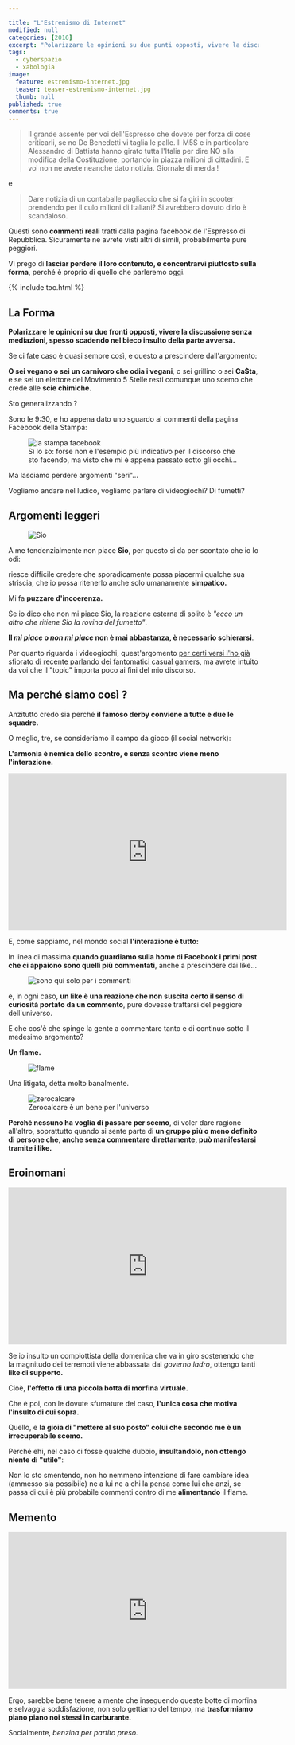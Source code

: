 ```yaml
---

title: "L'Estremismo di Internet"
modified: null
categories: [2016]
excerpt: "Polarizzare le opinioni su due punti opposti, vivere la discussione senza mediazioni e spesso scadere nell'insulto della parte avversa."
tags:
  - cyberspazio
  - xabologia
image: 
  feature: estremismo-internet.jpg
  teaser: teaser-estremismo-internet.jpg
  thumb: null
published: true
comments: true
---
```


> Il grande assente per voi dell'Espresso che dovete per forza di cose criticarli, se no De Benedetti vi taglia le palle. Il M5S e in particolare Alessandro di Battista hanno girato tutta l'Italia per dire NO alla modifica della Costituzione, portando in piazza milioni di cittadini. E voi non ne avete neanche dato notizia. Giornale di merda !

e

>  Dare notizia di un contaballe pagliaccio che si fa giri in scooter prendendo per il culo milioni di Italiani? Si avrebbero dovuto dirlo è scandaloso.

Questi sono **commenti reali** tratti dalla pagina facebook de l'Espresso di Repubblica. Sicuramente ne avrete visti altri di simili, probabilmente pure peggiori. 

Vi prego di **lasciar perdere il loro contenuto, e concentrarvi piuttosto sulla forma**, perché è proprio di quello che parleremo oggi.

{% include toc.html %}

## La Forma

**Polarizzare le opinioni su due fronti opposti, vivere la discussione senza mediazioni, spesso scadendo nel bieco insulto della parte avversa.**

Se ci fate caso è quasi sempre così, e questo a prescindere dall'argomento: 

**O sei vegano o sei un carnivoro che odia i vegani**, o sei grillino o sei **Ca$ta**, e se sei un elettore del Movimento 5 Stelle resti comunque uno scemo che crede alle **scie chimiche.**

Sto generalizzando ?

Sono le 9:30, e ho appena dato uno sguardo ai commenti della pagina Facebook della Stampa:

<figure>
<img src='/gallery/lastampascreen.jpg' alt='la stampa facebook'>
<figcaption>Sì lo so: forse non è l'esempio più indicativo per il discorso che sto facendo, ma visto che mi è appena passato sotto gli occhi...</figcaption>
</figure> 

Ma lasciamo perdere argomenti "seri"...

Vogliamo andare nel ludico, vogliamo parlare di videogiochi? Di fumetti?

## Argomenti leggeri

<figure>
<img src='https://pbs.twimg.com/profile_images/683578067378401280/Ypo9mm8p.png' alt='Sio'>
</figure>

A me tendenzialmente non piace **Sio**, per questo si da per scontato che io lo odi: 

riesce difficile credere che sporadicamente possa piacermi qualche sua striscia, che io possa ritenerlo anche solo umanamente **simpatico.**

Mi fa **puzzare d'incoerenza.**

Se io dico che non mi piace Sio, la reazione esterna di solito è _"ecco un altro che ritiene Sio la rovina del fumetto"_.

**Il _mi piace_ o _non mi piace_ non è mai abbastanza, è necessario schierarsi**.

Per quanto riguarda i videogiochi, quest'argomento [per certi versi l'ho già sfiorato di recente parlando dei fantomatici casual gamers](http://xabacadabra.com/2016/I-Casual-Gamers-non-esistono/), ma avrete intuito da voi che il "topic" importa poco ai fini del mio discorso.

## Ma perché siamo così ?

Anzitutto credo sia perché **il famoso derby conviene a tutte e due le squadre.**

O meglio, tre, se consideriamo il campo da gioco (il social network):

**L'armonia è nemica dello scontro, e senza scontro viene meno l'interazione.**

<iframe width="560" height="315" src="https://www.youtube.com/embed/j-WrzQ1a_CU" frameborder="0" allowfullscreen></iframe>

E, come sappiamo, nel mondo social **l'interazione è tutto:**

In linea di massima **quando guardiamo sulla home di Facebook i primi post che ci appaiono sono quelli più commentati**, anche a prescindere dai like...

<figure>
<img src='http://vignette3.wikia.nocookie.net/epicrapbattlesofhistory/images/3/3e/Comments_of_michael_jackson_eating_popcorn.jpg' alt='sono qui solo per i commenti'>
</figure>

e, in ogni caso, **un like è una reazione che non suscita certo il senso di curiosità portato da un commento**, pure dovesse trattarsi del peggiore dell'universo.

E che cos'è che spinge la gente a commentare tanto e di continuo sotto il medesimo argomento?

**Un flame.**

<figure>
<img src='http://www.blogcdn.com/www.switched.com/media/2010/10/wrongoninternet.jpg' alt='flame'>
</figure>

Una litigata, detta molto banalmente.

<figure>
<img src='https://scontent-mxp1-1.xx.fbcdn.net/v/t1.0-9/1920513_661827507215055_803349498_n.jpg?oh=a0537c3c46954391e82ad9405639b1f0&oe=588BF2E3' alt='zerocalcare'>
<figcaption>Zerocalcare è un bene per l'universo</figcaption>
</figure> 

**Perché nessuno ha voglia di passare per scemo**, di voler dare ragione all'altro, soprattutto quando si sente parte di **un gruppo più o meno definito di persone che, anche senza commentare direttamente, può manifestarsi tramite i like.**

## Eroinomani

<iframe width="560" height="315" src="https://www.youtube.com/embed/LGU8yjjJXD8" frameborder="0" allowfullscreen></iframe>

Se io insulto un complottista della domenica che va in giro sostenendo che la magnitudo dei terremoti viene abbassata dal _governo ladro_, ottengo tanti **like di supporto.**

Cioè, **l'effetto di una piccola botta di morfina virtuale.**

Che è poi, con le dovute sfumature del caso, **l'unica cosa che motiva l'insulto di cui sopra.**

Quello, e **la gioia di "mettere al suo posto" colui che secondo me è un irrecuperabile scemo.**

Perché ehi, nel caso ci fosse qualche dubbio, **insultandolo, non ottengo niente di "utile"**: 

Non lo sto smentendo, non ho nemmeno intenzione di fare cambiare idea (ammesso sia possibile) ne a lui ne a chi la pensa come lui che anzi, se passa di qui è più probabile commenti contro di me **alimentando** il flame.

## Memento

<iframe width="560" height="315" src="https://www.youtube.com/embed/R4W5XmouU0g" frameborder="0" allowfullscreen></iframe>

Ergo, sarebbe bene tenere a mente che inseguendo queste botte di morfina e selvaggia soddisfazione, non solo gettiamo del tempo, ma **trasformiamo piano piano noi stessi in carburante.**

Socialmente, _benzina per partito preso._